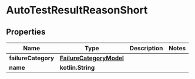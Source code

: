 
# AutoTestResultReasonShort

## Properties
| Name | Type | Description | Notes |
| ------------ | ------------- | ------------- | ------------- |
| **failureCategory** | [**FailureCategoryModel**](FailureCategoryModel.md) |  |  |
| **name** | **kotlin.String** |  |  |



